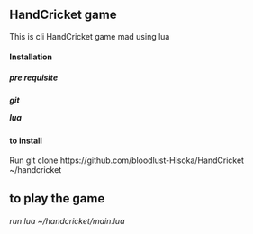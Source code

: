 <h2>HandCricket game</h2>
<p>This is cli HandCricket game mad using lua</p>
<h4>Installation</h4>
<h5>pre requisite<h5>
<p>git</p>
<p>lua</p>
<h4>to install</h4>
<p>Run git clone https://github.com/bloodlust-Hisoka/HandCricket ~/handcricket</p>
  <h2>to play the game </h2>
<h6>run lua ~/handcricket/main.lua</h6>
